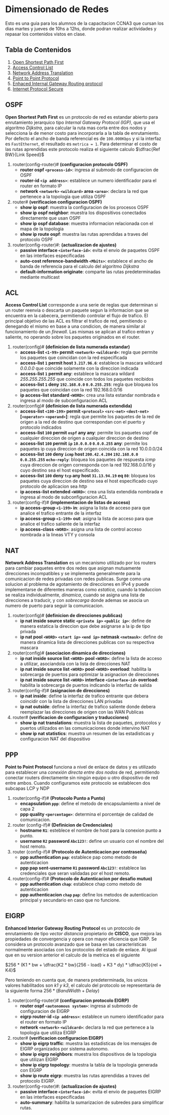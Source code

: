 # Dimensionado de Redes

Esto es una guia para los alumnos de la capacitacion CCNA3 que cursan los dias martes y jueves de 10hs a 12hs, donde podran realizar actividades y repasar los contenidos vistos en clase.

## Tabla de Contenidos
1. [Open Shortest Path First](#ospf)
1. [Access Control List](#acl)
1. [Network Address Translation](#nat)
1. [Point to Point Protocol](#ppp)
1. [Enhaced Internal Gateway Routing protocol](#eigrp)
1. [Internet Protocol Secure](#ipsec)

## OSPF

__Open Shortest Path First__ es un protocolo de red es estandar abierto para enrutamiento jerarquico tipo _Internal Gateway Protocol (IGP)_, que usa el algoritmo _Dijkstra_, para calcular la ruta mas corta entre dos nodos y selecciona la de menor costo para incorporarla a la tabla de enrutamiento. Por defecto el ancho de banda referencial es de `100.000Kbps` y si la interfaz es `FastEthernet`, el resultado es `metrica = 1`. Para determinar el costo de las rutas aprendidas este protocolo realiza el siguiente calculo $\dfrac{Ref BW}{Link Speed}$ 

1. router(config-router)# __(configuracion protocolo OSPF)__
    * __router ospf `<process-id>`__: ingresa al submodo de configuracion de OSPF
    * __router-id `<ip address>`__: establece un numero identificador para el router en formato IP 
    * __network `<network>` `<wildcard>` area `<area>`__: declara la red que pertenece a la topologia que utiliza OSPF
2. router# __(verificacion configuracion OSPF)__
    * __show ip ospf__: muestra la configuracion de los procesos OSPF
    * __show ip ospf neighbor__: muestra los dispositivos conectados directamente que usan OSPF
    * __show ip ospf database__: muestra informacion relacionada con el mapa de la topologia 
    * __show ip route ospf__: muestra las rutas aprendidas a traves del protocolo OSPF
3. router(config-router)#: __(actualizacion de ajustes)__
    * __passive interface `<interface-id>`__: evita el envio de paquetes OSPF en las interfaces especificadas
    * __auto-cost reference-bandwidth `<Mbits>`__: establece el ancho de banda de referencia para el calculo del algoritmo _Dijkstra_
    * __default-information originate__: comparte las rutas predeterminadas mediante multicast

## ACL

__Access Control List__ corresponde a una serie de reglas que determinan si un router reenvia o descarta un paquete segun la informacion que se encuentra en la cabecera, permitiendo controlar el flujo de trafico. El principal objetivo de las ACL es filtrar el trafico de red, pemitiendo o denegando el mismo en base a una condicion, de manera similar al funcionamiento de un _firewall_. Las mismas se aplican al trafico entran y saliente, no operando sobre los paquetes originados en el router.

1. router(config)# __(definicion de lista numerada estandar)__
    * __access-list `<1-99>` permit `<network>` `<wildcard>`__: regla que permite los paquetes que coincidan con la red especificada
    * __access-list `1` permit host `3.217.96.6`__: establece la mascara wildcard _0.0.0.0_ que coincide solamente con la direccion indicada
    * __access-list `1` permit any__: establece la mascara wildard _255.255.255.255_ que coincide con todos los paquetes recibidos
    * __access-list `1` deny `192.168.0.0` `0.0.255.255`__: regla que bloquea los paquetes que coincidan con la red 192.168.0.0/16
    * __ip access-list standard `<WORD>`__: crea una lista estandar nombrada e ingresa al modo de subconfiguracion ACL
2. router(config)# __(definicion de lista numerada extendida)__
    * __access-list `<100-199>` permit `<protocol>` `<src-net>` `<dest-net>` [`<operator>` `<operand>`]__: regla que permite los paquetes de la red de origen a la red de destino que correspondan con el puerto y protocolo indicados
    * __access-list `100` permit `ospf` any any__: permite los paquetes ospf de cualquier direccion de origen a cualquier direccion de destino
    * __access-list `100` permit `ip` `10.0.0.0` `0.0.0.255` any__: permite los paquetes ip cuya direccion de origen coincida con la red 10.0.0.0/24
    * __access-list `100` deny `icmp` host `200.42.4.204` `192.168.0.0` `0.0.255.255` `echo-reply`__: bloquea los paquetes de respuesta _icmp_ cuya direccion de origen corresponda con la red 192.168.0.0/16 y cuyo destino sea el host especificado.
    * __access-list `100` deny `tcp` any host `31.13.94.19` eq `80`__: bloquea los paquetes cuya direccion de destino sea el host especificado cuyo protocolo de aplicacion sea _http_
    * __ip access-list extended `<WORD>`__: crea una lista extendida nombrada e ingresa al modo de subconfiguracion ACL
3. router(config-if)# __(implementacion de listas de acceso)__
    * __ip access-group `<1-199>` in__: asigna la lista de acceso para que analice el trafico entrante de la interfaz
    * __ip access-group `<1-199>` out__: asigna la lista de acceso para que analice el trafico saliente de la interfaz
    * __ip access-class `<WORD>`__: asigna una lista de control acceso nombrada a la lineas VTY y consola

## NAT

__Network Address Translation__ es un mecanismo utilizado por los routers para cambiar paquetes entre dos redes que asignan mutuamente direcciones incompatibles y se implementa generalmente para la comunicacion de redes privadas con redes publicas. Surge como una solucion al problema de agotamiento de direcciones en IPv4 y puede implementarse de diferentes maneras como _estatica_, cuando la traduccion se realiza individualmente, _dinamica_, cuando se asigna una lista de direcciones a traducir, y con _sobrecarga_ donde ademas se asocia un numero de puerto para seguir la comunicacion.

1. router(config)# __(definicion de direcciones publicas)__
    * __ip nat inside source static `<private ip>` `<public ip>`__: define de manera estatica la direccion que debe asignarse a la ip de tipo privada
    * __ip nat pool `<WORD>` `<start ip>` `<end ip>` netmask `<netmask>`__: define de manera dinamica lista de direcciones publicas con su respectiva mascara
2. router(config)# __(asociacion dinamica de direcciones)__
    * __ip nat inside source list `<WORD>` pool `<WORD>`__: define la lista de acceso a utilizar, asociandola con la lista de direcciones NAT
    * __ip nat inside source list `<WORD>` pool `<WORD>` overload__: habilita la sobrecarga de puertos para optimizar la asignacion de direcciones
    * __ip nat inside source list `<WORD>` interface `<interface-id>` overload__: habilita la sobrecarga de puertos indicando la interfaz de salida 
3. router(config-if)# __(asignacion de direcciones)__
    * __ip nat inside__: define la interfaz de trafico entrante que debera coincidir con la lista de direcciones LAN privadas
    * __ip nat outside__: define la interfaz de trafico saliente donde debera reemplazar las direcciones de origen con las WAN Publicas
4. router# __(verificacion de configuracion y traducciones)__
    * __show ip nat translations__: muestra la lista de paquetes, protocolos y puertos utilizados en las comunicaciones donde intervino NAT
    * __show ip nat statistics__: muestra un resumen de las estadisticas y configuracion NAT del dispositivo

## PPP
__Point to Point Protocol__ funciona a nivel de enlace de datos y es utilizado para establecer una _conexión directa entre dos nodos_ de red, permitiendo conectar routers directamente sin ningún equipo u otro dispositivo de red entre ambos. Cuando configuramos este protocolo se establecen dos subcapas LCP y NDP

1. router(config-if)# __(Protocolo Punto a Punto)__
    * __encapsulation `ppp`__: define el metodo de encapsulamiento a nivel de capa 2
    * __ppp quality `<percentage>`__: determina el porcentaje de calidad de comunicacion.
1. router (config-if)# __(Definicion de Credenciales)__
    * __hostname `R1`__: esteblece el nombre de host para la conexion punto a punto.
    * __username `R2` password `Abc123!`__: define un usuario con el nombre del host remoto.
1. router (config-if)# __(Protocolo de Autenticacion por contraseña)__
    * __ppp authentication `pap`__: establece pap como metodo de autenticacion
    * __ppp pap sent-username `R1` password `Abc123!`__: establece las credenciales que seran validadas por el host remoto.
1. router(config-if)# __(Protocolo de Autenticacion por desafio mutuo)__
    * __ppp authentication `chap`__: establece chap como metodo de autenticacion
    * __ppp authenticacion `chap` `pap`__: define los metodos de autenticacion principal y secundario en caso que no funcione.

## EIGRP

__Enhanced Interior Gateway Routing Protocol__ es un protocolo de enrutamiento de tipo _vector distancia_ propietario de __CISCO__, que mejora las propiedades de convergencia y opera con mayor eficiencia que IGRP. Se considera un protocolo avanzado que se basa en las características normalmente asociadas con los protocolos del estado de enlace. Al igual que en su version anterior el calculo de la metrica es el siguiente 

$256 * (K1 * bw + \dfrac{K2 * bw}{256 - load} + K3 * dy) * \dfrac{K5}{rel + K4}$ 

Pero teniendo en cuenta que, de manera predeterminada, los unicos valores habilitados son _k1 y k3_, el calculo del protocolo se representaria de la siguiente forma $256 * (BandWidth + Delay)$


1. router(config-router)# __(configuracion protocolo EIGRP)__
    * __router ospf `<autonomous system>`__: ingresa al submodo de configuracion de EIGRP
    * __eigrp router-id `<ip address>`__: establece un numero identificador para el router en formato IP 
    * __network `<network>` `<wildcard>`__: declara la red que pertenece a la topologia que utiliza EIGRP
2. router# __(verificacion configuracion EIGRP)__
    * __show ip eigrp traffic__: muestra las estadisticas de los mensajes de EIGRP organizados por sistema autonomo.
    * __show ip eigrp neighbors__: muestra los dispositivos de la topologia que utilizan EIGRP
    * __show ip eigrp topology__: muestra la tabla de la topologia generada con EIGRP
    * __show ip route eigrp__: muestra las rutas aprendidas a traves del protocolo EIGRP.
3. router(config-router)#: __(actualizacion de ajustes)__
    * __passive interface `<interface-id>`__: evita el envio de paquetes EIGRP en las interfaces especificadas
    * __auto-summary__: habilita la sumarizacion de subredes para simplificar rutas.
